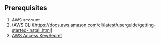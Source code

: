 ## Prerequisites

1. AWS account
2. (AWS CLI)[https://docs.aws.amazon.com/cli/latest/userguide/getting-started-install.html]
3. [AWS Access Key/Secret](https://docs.aws.amazon.com/powershell/latest/userguide/pstools-appendix-sign-up.html)
